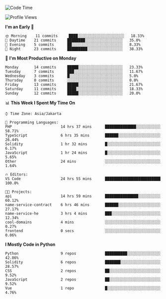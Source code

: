 <!--START_SECTION:waka-->
![Code Time](http://img.shields.io/badge/Code%20Time-1%2C239%20hrs%2013%20mins-blue)

![Profile Views](http://img.shields.io/badge/Profile%20Views-0-blue)

**I'm an Early 🐤** 

```text
🌞 Morning    11 commits     ████░░░░░░░░░░░░░░░░░░░░░   18.33% 
🌆 Daytime    21 commits     ████████░░░░░░░░░░░░░░░░░   35.0% 
🌃 Evening    5 commits      ██░░░░░░░░░░░░░░░░░░░░░░░   8.33% 
🌙 Night      23 commits     █████████░░░░░░░░░░░░░░░░   38.33%

```
📅 **I'm Most Productive on Monday** 

```text
Monday       14 commits     █████░░░░░░░░░░░░░░░░░░░░   23.33% 
Tuesday      7 commits      ███░░░░░░░░░░░░░░░░░░░░░░   11.67% 
Wednesday    3 commits      █░░░░░░░░░░░░░░░░░░░░░░░░   5.0% 
Thursday     0 commits      ░░░░░░░░░░░░░░░░░░░░░░░░░   0.0% 
Friday       13 commits     █████░░░░░░░░░░░░░░░░░░░░   21.67% 
Saturday     11 commits     ████░░░░░░░░░░░░░░░░░░░░░   18.33% 
Sunday       12 commits     █████░░░░░░░░░░░░░░░░░░░░   20.0%

```


📊 **This Week I Spent My Time On** 

```text
⌚︎ Time Zone: Asia/Jakarta

💬 Programming Languages: 
PHP                      14 hrs 37 mins      ██████████████░░░░░░░░░░░   58.71% 
TypeScript               6 hrs 35 mins       ██████░░░░░░░░░░░░░░░░░░░   26.44% 
Solidity                 1 hr 32 mins        █░░░░░░░░░░░░░░░░░░░░░░░░   6.17% 
JavaScript               1 hr 24 mins        █░░░░░░░░░░░░░░░░░░░░░░░░   5.65% 
Other                    24 mins             ░░░░░░░░░░░░░░░░░░░░░░░░░   1.64%

🔥 Editors: 
VS Code                  24 hrs 55 mins      █████████████████████████   100.0%

🐱‍💻 Projects: 
api                      14 hrs 59 mins      ███████████████░░░░░░░░░░   60.12% 
name-service-contract    6 hrs 46 mins       ██████░░░░░░░░░░░░░░░░░░░   27.17% 
name-service-he          3 hrs 4 mins        ███░░░░░░░░░░░░░░░░░░░░░░   12.34% 
cool-domains             4 mins              ░░░░░░░░░░░░░░░░░░░░░░░░░   0.27% 
frontend                 0 secs              ░░░░░░░░░░░░░░░░░░░░░░░░░   0.06%

```

**I Mostly Code in Python** 

```text
Python                   9 repos             ██████████░░░░░░░░░░░░░░░   42.86% 
Solidity                 6 repos             ███████░░░░░░░░░░░░░░░░░░   28.57% 
CSS                      2 repos             ██░░░░░░░░░░░░░░░░░░░░░░░   9.52% 
JavaScript               2 repos             ██░░░░░░░░░░░░░░░░░░░░░░░   9.52% 
Vue                      1 repo              █░░░░░░░░░░░░░░░░░░░░░░░░   4.76%

```



<!--END_SECTION:waka-->
